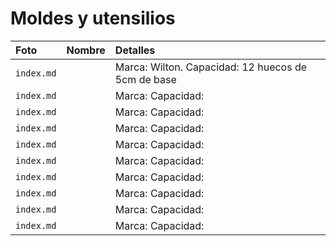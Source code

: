 # Moldes y utensilios

| Foto | Nombre | Detalles |
| :--- | :--- | :--- |
| `index.md` |  | Marca: Wilton. Capacidad: 12 huecos de 5cm de base |
| `index.md` |  | Marca:  Capacidad:  |
| `index.md` |  | Marca:  Capacidad:  |
| `index.md` |  | Marca:  Capacidad:  |
| `index.md` |  | Marca:  Capacidad:  |
| `index.md` |  | Marca:  Capacidad:  |
| `index.md` |  | Marca:  Capacidad:  |
| `index.md` |  | Marca:  Capacidad:  |
| `index.md` |  | Marca:  Capacidad:  |
| `index.md` |  | Marca:  Capacidad:  |